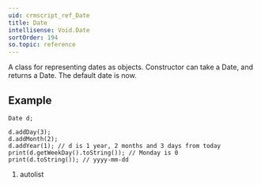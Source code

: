 ```yaml
---
uid: crmscript_ref_Date
title: Date
intellisense: Void.Date
sortOrder: 194
so.topic: reference
---
```


A class for representing dates as objects.
Constructor can take a Date, and returns a Date.
The default date is now.



## Example


    Date d;
    
    d.addDay(3);
    d.addMonth(2);
    d.addYear(1); // d is 1 year, 2 months and 3 days from today
    print(d.getWeekDay().toString()); // Monday is 0
    print(d.toString()); // yyyy-mm-dd




1. autolist

